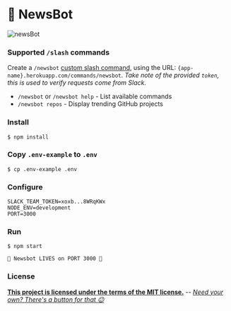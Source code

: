 # 🌟 NewsBot

![newsBot](https://heroku-www-files.s3.amazonaws.com/starbot/starbot-banner.png)


### Supported `/slash` commands

Create a `/newsbot` [custom slash command](https://api.slack.com/slash-commands), using the URL: `{app-name}.herokuapp.com/commands/newsbot`. *Take note of the provided `token`, this is used to verify requests come from Slack.*

- `/newsbot` or `/newsbot help` - List available commands
- `/newsbot repos` - Display trending GitHub projects

### Install

```shell
$ npm install
```

### Copy `.env-example` to `.env`

```shell
$ cp .env-example .env
```

### Configure

```shell
SLACK_TEAM_TOKEN=xoxb...8WRqKWx
NODE_ENV=development
PORT=3000
```
### Run

```shell
$ npm start

🚀 Newsbot LIVES on PORT 3000 🚀
```

### License

**[This project is licensed under the terms of the MIT license.](http://license-me.herokuapp.com)**
 -- [_Need your own? There's a button for that :wink:_](https://github.com/mattcreager/license)

